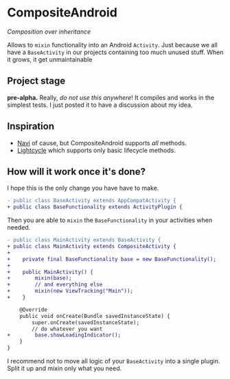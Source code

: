 # CompositeAndroid

*Composition over inheritance*

Allows to `mixin` functionality into an Android `Activity`. Just because we all have a `BaseActivity` in our projects containing too much unused stuff. When it grows, it get unmaintainable


## Project stage

**pre-alpha.** Really, *do not use this anywhere*! It compiles and works in the simplest tests. I just posted it to have a discussion about my idea.


## Inspiration

- [Navi](https://github.com/trello/navi) of cause, but CompositeAndroid supports *all* methods.
- [Lightcycle](https://github.com/soundcloud/lightcycle) which supports only basic lifecycle methods.


## How will it work once it's done?

I hope this is the only change you have have to make.
```diff
- public class BaseActivity extends AppCompatActivity {
+ public class BaseFunctionality extends ActivityPlugin {
```

Then you are able to `mixin` the `BaseFunctionality` in your activities when needed.

```diff
- public class MainActivity extends BaseActivity {
+ public class MainActivity extends CompositeActivity {
+
+    private final BaseFunctionality base = new BaseFunctionality();
+ 
+    public MainActivity() {
+        mixin(base);
+        // and everything else
+        mixin(new ViewTracking("Main"));
+    }

    @Override
    public void onCreate(Bundle savedInstanceState) {
        super.onCreate(savedInstanceState);
        // do whatever you want
+        base.showLoadingIndicator();
    }
}
```

I recommend not to move all logic of your `BaseActivity` into a single plugin. Split it up and mixin only what you need.  


